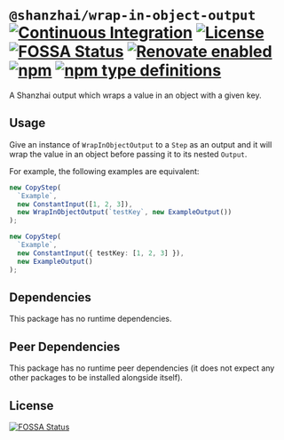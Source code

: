 # `@shanzhai/wrap-in-object-output` [![Continuous Integration](https://github.com/jameswilddev/shanzhai/workflows/Continuous%20Integration/badge.svg)](https://github.com/jameswilddev/shanzhai/actions) [![License](https://img.shields.io/github/license/jameswilddev/shanzhai.svg)](https://github.com/jameswilddev/shanzhai/blob/master/license) [![FOSSA Status](https://app.fossa.io/api/projects/git%2Bgithub.com%2Fjameswilddev%2Fshanzhai.svg?type=shield)](https://app.fossa.io/projects/git%2Bgithub.com%2Fjameswilddev%2Fshanzhai?ref=badge_shield) [![Renovate enabled](https://img.shields.io/badge/renovate-enabled-brightgreen.svg)](https://renovatebot.com/) [![npm](https://img.shields.io/npm/v/@shanzhai/wrap-in-object-output.svg)](https://www.npmjs.com/package/@shanzhai/wrap-in-object-output) [![npm type definitions](https://img.shields.io/npm/types/@shanzhai/wrap-in-object-output.svg)](https://www.npmjs.com/package/@shanzhai/wrap-in-object-output)

A Shanzhai output which wraps a value in an object with a given key.

## Usage

Give an instance of `WrapInObjectOutput` to a `Step` as an output and it will
wrap the value in an object before passing it to its nested `Output`.

For example, the following examples are equivalent:

```typescript
new CopyStep(
  `Example`,
  new ConstantInput([1, 2, 3]),
  new WrapInObjectOutput(`testKey`, new ExampleOutput())
);
```

```typescript
new CopyStep(
  `Example`,
  new ConstantInput({ testKey: [1, 2, 3] }),
  new ExampleOutput()
);
```

## Dependencies

This package has no runtime dependencies.

## Peer Dependencies

This package has no runtime peer dependencies (it does not expect any other packages to be installed alongside itself).

## License

[![FOSSA Status](https://app.fossa.io/api/projects/git%2Bgithub.com%2Fjameswilddev%2Fshanzhai.svg?type=large)](https://app.fossa.io/projects/git%2Bgithub.com%2Fjameswilddev%2Fshanzhai?ref=badge_large)
